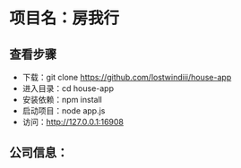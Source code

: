 # 项目名：房我行
## 查看步骤 
 - 下载：git clone https://github.com/lostwindiii/house-app
 - 进入目录：cd house-app
 - 安装依赖：npm install
 - 启动项目：node app.js
 - 访问：http://127.0.0.1:16908

## 公司信息：
<meta name="keywords" content="杭州赛技网络科技有限公司" />
<meta name="description" content="杭州赛技网络科技有限公司是一家技术咨询：信息技术、网络技术；信息系统集成服务公司。主要做技术咨询：信息技术、网络技术；信息系统集成服务；网上销售：文具用品、体育用品、机械设备、五金、电子产品（除电子出版物）、家具、室内装饰材料、服装、服饰；体育设备出租。" />
<title>房我行-杭州赛技网络科技有限公司</title>
